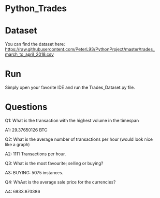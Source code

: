 # Python_Trades

# Dataset
You can find the dataset here: 
https://raw.githubusercontent.com/PeterL93/PythonProject/master/trades_march_to_april_2018.csv

# Run 
Simply open your favorite IDE and run the Trades_Dataset.py file. 

# Questions 
Q1: What is the transaction with the highest volume in the timespan

A1: 29.37650126 BTC

Q2: What is the average number of transactions per hour (would look nice like a graph)

A2: 1111 Transactions per hour.

Q3: What is the most favourite; selling or buying?

A3: BUYING: 5075 instances.

Q4: WhAat is the average sale price for the currencies?

A4: 6833.970386 
